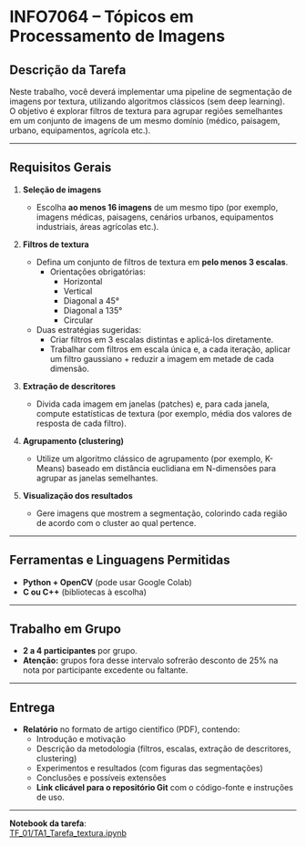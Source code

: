 # INFO7064 – Tópicos em Processamento de Imagens

## Descrição da Tarefa

Neste trabalho, você deverá implementar uma pipeline de segmentação de imagens por textura, utilizando algoritmos clássicos (sem deep learning).  
O objetivo é explorar filtros de textura para agrupar regiões semelhantes em um conjunto de imagens de um mesmo domínio (médico, paisagem, urbano, equipamentos, agrícola etc.).

---

## Requisitos Gerais

1. **Seleção de imagens**  
   - Escolha **ao menos 16 imagens** de um mesmo tipo (por exemplo, imagens médicas, paisagens, cenários urbanos, equipamentos industriais, áreas agrícolas etc.).

2. **Filtros de textura**  
   - Defina um conjunto de filtros de textura em **pelo menos 3 escalas**.  
     - Orientações obrigatórias:  
       - Horizontal  
       - Vertical  
       - Diagonal a 45°  
       - Diagonal a 135°  
       - Circular  
   - Duas estratégias sugeridas:  
     - Criar filtros em 3 escalas distintas e aplicá-los diretamente.  
     - Trabalhar com filtros em escala única e, a cada iteração, aplicar um filtro gaussiano + reduzir a imagem em metade de cada dimensão.

3. **Extração de descritores**  
   - Divida cada imagem em janelas (patches) e, para cada janela, compute estatísticas de textura (por exemplo, média dos valores de resposta de cada filtro).

4. **Agrupamento (clustering)**  
   - Utilize um algoritmo clássico de agrupamento (por exemplo, K-Means) baseado em distância euclidiana em N-dimensões para agrupar as janelas semelhantes.

5. **Visualização dos resultados**  
   - Gere imagens que mostrem a segmentação, colorindo cada região de acordo com o cluster ao qual pertence.

---

## Ferramentas e Linguagens Permitidas

- **Python + OpenCV** (pode usar Google Colab)  
- **C ou C++** (bibliotecas à escolha)  

---

## Trabalho em Grupo

- **2 a 4 participantes** por grupo.  
- **Atenção:** grupos fora desse intervalo sofrerão desconto de 25% na nota por participante excedente ou faltante.

---

## Entrega

- **Relatório** no formato de artigo científico (PDF), contendo:  
  - Introdução e motivação  
  - Descrição da metodologia (filtros, escalas, extração de descritores, clustering)  
  - Experimentos e resultados (com figuras das segmentações)  
  - Conclusões e possíveis extensões  
  - **Link clicável para o repositório Git** com o código-fonte e instruções de uso.

---

**Notebook da tarefa**:  
[TF_01/TA1_Tarefa_textura.ipynb](https://github.com/viniciusbartolomeu96/INFO-7064/blob/main/TF_01/TA1_Tarefa_textura.ipynb)


